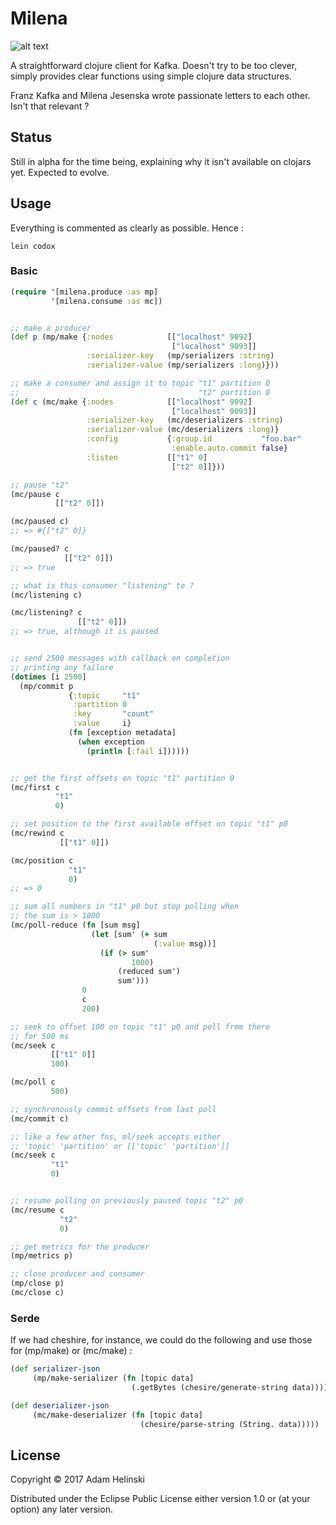 # Milena

![alt text](https://s-media-cache-ak0.pinimg.com/600x315/a4/11/25/a411251488b63fb207751b1545aeb551.jpg "Milena")

A straightforward clojure client for Kafka. Doesn't try to be too clever, simply
provides clear functions using simple clojure data structures.

Franz Kafka and Milena Jesenska wrote passionate letters to each other. Isn't that
relevant ?

## Status

Still in alpha for the time being, explaining why it isn't available on clojars yet.
Expected to evolve.

## Usage

Everything is commented as clearly as possible. Hence :
```
lein codox
```

### Basic

```clj
(require '[milena.produce :as mp]
         '[milena.consume :as mc])


;; make a producer
(def p (mp/make {:nodes            [["localhost" 9092]
                                    ["localhost" 9093]]
                 :serializer-key   (mp/serializers :string)
                 :serializer-value (mp/serializers :long)}))

;; make a consumer and assign it to topic "t1" partition 0
;;                                        "t2" partition 0
(def c (mc/make {:nodes            [["localhost" 9092]
                                    ["localhost" 9093]]
                 :serializer-key   (mc/deserializers :string)
                 :serializer-value (mc/deserializers :long)}
                 :config           {:group.id           "foo.bar"
                                    :enable.auto.commit false}
                 :listen           [["t1" 0]
                                    ["t2" 0]]}))

;; pause "t2"
(mc/pause c
          [["t2" 0]])

(mc/paused c)
;; => #{["t2" 0]}

(mc/paused? c
            [["t2" 0]])
;; => true

;; what is this consumer "listening" to ?
(mc/listening c)

(mc/listening? c
               [["t2" 0]])
;; => true, although it is paused


;; send 2500 messages with callback on completion
;; printing any failure
(dotimes [i 2500]
  (mp/commit p
             {:topic     "t1"
              :partition 0
              :key       "count"
              :value     i}
             (fn [exception metadata]
               (when exception
                 (println [:fail i])))))


;; get the first offsets on topic "t1" partition 0
(mc/first c
          "t1"
          0)

;; set position to the first available offset on topic "t1" p0
(mc/rewind c
           [["t1" 0]])

(mc/position c
             "t1"
             0)
;; => 0

;; sum all numbers in "t1" p0 but stop polling when
;; the sum is > 1000
(mc/poll-reduce (fn [sum msg]
                  (let [sum' (+ sum
                                (:value msg))]
                    (if (> sum'
                           1000)
                        (reduced sum')
                        sum')))
                0
                c
                200)

;; seek to offset 100 on topic "t1" p0 and poll from there
;; for 500 ms
(mc/seek c
         [["t1" 0]]
         100)

(mc/poll c
         500)

;; synchronously commit offsets from last poll
(mc/commit c)

;; like a few other fns, ml/seek accepts either
;; 'topic' 'partition' or [['topic' 'partition']]
(mc/seek c
         "t1"
         0)


;; resume polling on previously paused topic "t2" p0
(mc/resume c
           "t2"
           0)

;; get metrics for the producer
(mp/metrics p)

;; close producer and consumer
(mp/close p)
(mc/close c)
```

### Serde

If we had cheshire, for instance, we could do the following and use those for
(mp/make) or (mc/make) :

```clj
(def serializer-json
     (mp/make-serializer (fn [topic data]
                           (.getBytes (chesire/generate-string data)))))

(def deserializer-json
     (mc/make-deserializer (fn [topic data]
                             (chesire/parse-string (String. data)))))
```

## License

Copyright © 2017 Adam Helinski

Distributed under the Eclipse Public License either version 1.0 or (at
your option) any later version.
